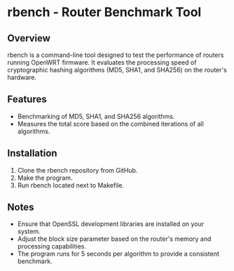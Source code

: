 # rbench - Router Benchmark Tool

## Overview
rbench is a command-line tool designed to test the performance of routers running OpenWRT firmware. It evaluates the processing speed of cryptographic hashing algorithms (MD5, SHA1, and SHA256) on the router's hardware.

## Features
- Benchmarking of MD5, SHA1, and SHA256 algorithms.
- Measures the total score based on the combined iterations of all algorithms.

## Installation
1. Clone the rbench repository from GitHub.
2. Make the program.
3. Run rbench located next to Makefile.

## Notes
- Ensure that OpenSSL development libraries are installed on your system.
- Adjust the block size parameter based on the router's memory and processing capabilities.
- The program runs for 5 seconds per algorithm to provide a consistent benchmark.

